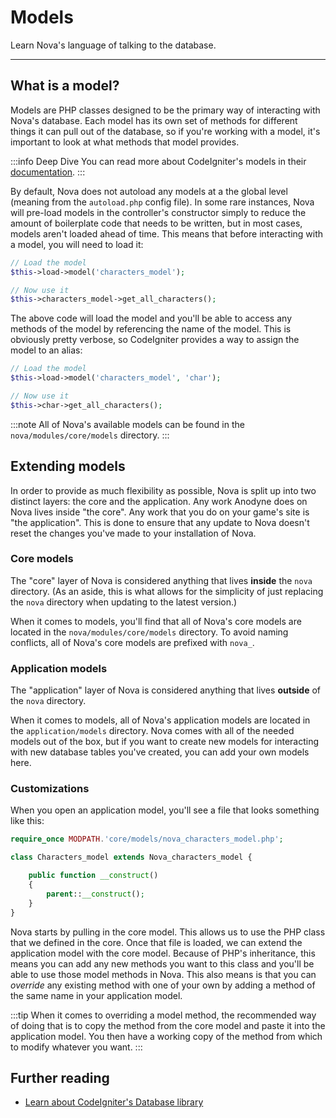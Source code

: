 # Models

Learn Nova's language of talking to the database.

---

## What is a model?

Models are PHP classes designed to be the primary way of interacting with Nova's database. Each model has its own set of methods for different things it can pull out of the database, so if you're working with a model, it's important to look at what methods that model provides.

:::info Deep Dive
You can read more about CodeIgniter's models in their [documentation](https://codeigniter.com/userguide2/general/models.html).
:::

By default, Nova does not autoload any models at a the global level (meaning from the `autoload.php` config file). In some rare instances, Nova will pre-load models in the controller's constructor simply to reduce the amount of boilerplate code that needs to be written, but in most cases, models aren't loaded ahead of time. This means that before interacting with a model, you will need to load it:

```php
// Load the model
$this->load->model('characters_model');

// Now use it
$this->characters_model->get_all_characters();
```

The above code will load the model and you'll be able to access any methods of the model by referencing the name of the model. This is obviously pretty verbose, so CodeIgniter provides a way to assign the model to an alias:

```php
// Load the model
$this->load->model('characters_model', 'char');

// Now use it
$this->char->get_all_characters();
```

:::note
All of Nova's available models can be found in the `nova/modules/core/models` directory.
:::

## Extending models

In order to provide as much flexibility as possible, Nova is split up into two distinct layers: the core and the application. Any work Anodyne does on Nova lives inside "the core". Any work that you do on your game's site is "the application". This is done to ensure that any update to Nova doesn't reset the changes you've made to your installation of Nova.

### Core models

The "core" layer of Nova is considered anything that lives __inside__ the `nova` directory. (As an aside, this is what allows for the simplicity of just replacing the `nova` directory when updating to the latest version.)

When it comes to models, you'll find that all of Nova's core models are located in the `nova/modules/core/models` directory. To avoid naming conflicts, all of Nova's core models are prefixed with `nova_`.

### Application models

The "application" layer of Nova is considered anything that lives __outside__ of the `nova` directory.

When it comes to models, all of Nova's application models are located in the `application/models` directory. Nova comes with all of the needed models out of the box, but if you want to create new models for interacting with new database tables you've created, you can add your own models here.

### Customizations

When you open an application model, you'll see a file that looks something like this:

```php
require_once MODPATH.'core/models/nova_characters_model.php';

class Characters_model extends Nova_characters_model {

	public function __construct()
	{
		parent::__construct();
	}
}
```

Nova starts by pulling in the core model. This allows us to use the PHP class that we defined in the core. Once that file is loaded, we can extend the application model with the core model. Because of PHP's inheritance, this means you can add any new methods you want to this class and you'll be able to use those model methods in Nova. This also means is that you can _override_ any existing method with one of your own by adding a method of the same name in your application model.

:::tip
When it comes to overriding a model method, the recommended way of doing that is to copy the method from the core model and paste it into the application model. You then have a working copy of the method from which to modify whatever you want.
:::

## Further reading

- [Learn about CodeIgniter's Database library](https://codeigniter.com/userguide2/database/index.html)

